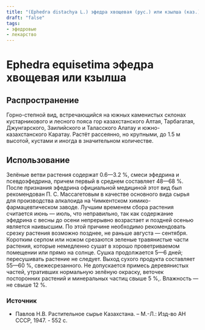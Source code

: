 ```yaml
---
title: "(Ephedra distachya L.) эфедра хвощевая (рус.) или кзылша (каз.)"
draft: "false"
tags:
- эфедровые
- лекарство
--- 
```

# Ephedra equisetima эфедра хвощевая или кзылша 
## Распространение
Горно-степной вид, встречающийся на южных каменистых склонах кустарникового и лесного пояса гор казахстанского Алтая, Тарбагатая, Джунгарского, Заилийского и Таласского Алатау и южно-казахстанского Каратау. Растёт рассеянно, но крупными, до 1.5 м высотой, кустами и иногда в значительном количестве. 
## Использование
Зелёные ветви растения содержат 0.6—3.2 %, смеси эфедрина и псевдоэфедрина, причем первый в среднем составляет 48—68 %. После признания эфедрина официальной медициной этот вид был рекомендован П. С. Массагетовым в качестве основного вида сырья для производства алкалоида на Чимкентском химико-фармацевтическом заводе.
Лучшим временем сбора растения считается июнь — июль, что неправильно, так как содержание эфедрина с весны до осени непрерывно возрастает и поздней осенью является наивысшим. По этой причине необходимо рекомендовать срезку растения возможно позднее, не раньше августа — сентября. Коротким серпом или ножом срезаются зеленые травянистые части растения, которые немедленно сушат в хорошо проветриваемом помещении или прямо на солнце. Сушка продолжается 5—6 дней; пересушивать растение не следует. Выход сухого продукта составляет 55—60 %, свежесрезанного. Не допускается примесь деревянистых частей, утративших нормальную зелёную окраску, веточек посторонних растений и минеральных частиц свыше 5 %,. Влажность — не свыше 12 %.
### Источник
* Павлов Н.В. Растительное сырье Казахстана. – М.-Л.: Изд-во АН СССР, 1947. - 552 с.
